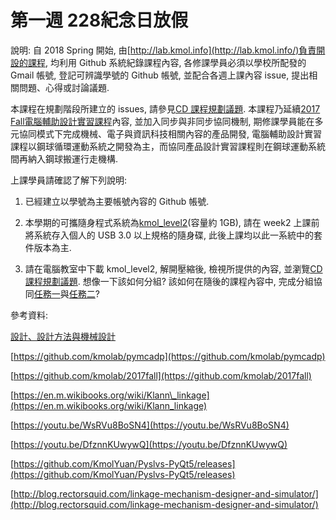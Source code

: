 # 第一週 228紀念日放假


說明: 自 2018 Spring 開始, 由[http://lab.kmol.info](http://lab.kmol.info/)負責開設的課程, 均利用 Github 系統紀錄課程內容, 各修課學員必須以學校所配發的 Gmail 帳號, 登記可辨識學號的 Github 帳號, 並配合各週上課內容 issue, 提出相關問題、心得或討論議題.

本課程在規劃階段所建立的 issues, 請參見[CD 課程規劃議題](https://github.com/mdecourse/cd2018/issues?q=is%3Aissue+is%3Aclosed). 本課程乃延續[2017 Fall電腦輔助設計實習課程](http://lab.kmol.info/2017fall)內容, 並加入同步與非同步協同機制, 期修課學員能在多元協同模式下完成機械、電子與資訊科技相關內容的產品開發, 電腦輔助設計實習課程以鋼球循環運動系統之開發為主，而協同產品設計實習課程則在鋼球運動系統間再納入鋼球搬運行走機構.

上課學員請確認了解下列說明:

1. 已經建立以學號為主要帳號內容的 Github 帳號.

2. 本學期的可攜隨身程式系統為[kmol\_level2](https://drive.google.com/file/d/1qSVNH1052bcPyepgGfxN8dciufOM0gUu/view?usp=sharing)\(容量約 1GB\), 請在 week2 上課前將系統存入個人的 USB 3.0 以上規格的隨身碟, 此後上課均以此一系統中的套件版本為主.

3. 請在電腦教室中下載 kmol\_level2, 解開壓縮後, 檢視所提供的內容, 並瀏覽[CD 課程規劃議題](https://github.com/mdecourse/cd2018/issues?q=is%3Aissue+is%3Aclosed). 想像一下該如何分組? 該如何在隨後的課程內容中, 完成分組協同[任務一](https://github.com/mdecourse/cd2018/issues/1#issuecomment-360074262)與[任務二](https://github.com/mdecourse/cd2018/issues/1#issuecomment-360189388)?


參考資料:

[設計、設計方法與機械設計](http://www.pyslvs.com/blog/scrum_design-design_methods-and-mechanical-design.html)  

[https://github.com/kmolab/pymcadp](https://github.com/kmolab/pymcadp)  

[https://github.com/kmolab/2017fall](https://github.com/kmolab/2017fall)  

[https://en.m.wikibooks.org/wiki/Klann\_linkage](https://en.m.wikibooks.org/wiki/Klann_linkage)  

[https://youtu.be/WsRVu8BoSN4](https://youtu.be/WsRVu8BoSN4)  

[https://youtu.be/DfznnKUwywQ](https://youtu.be/DfznnKUwywQ)  

[https://github.com/KmolYuan/Pyslvs-PyQt5/releases](https://github.com/KmolYuan/Pyslvs-PyQt5/releases)  

[http://blog.rectorsquid.com/linkage-mechanism-designer-and-simulator/](http://blog.rectorsquid.com/linkage-mechanism-designer-and-simulator/)
